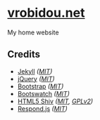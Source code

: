 # [vrobidou.net]

My home website

## Credits

* [Jekyll][jekyll] _([MIT][mit])_
* [jQuery][jquery] _([MIT][mit])_
* [Bootstrap][boostrap] _([MIT][mit])_
* [Bootswatch][bootswatch] _([MIT][mit])_
* [HTML5 Shiv][html5shiv] _([MIT][mit], [GPLv2][gplv20])_
* [Respond.js][respond] _([MIT][mit])_

[vrobidou.net]: https://www.vrobidou.net
[jekyll]: http://jekyllrb.com
[jquery]: http://jquery.com
[boostrap]: http://getbootstrap.com
[bootswatch]: https://bootswatch.com
[html5shiv]: https://github.com/aFarkas/html5shiv
[respond]: https://github.com/scottjehl/Respond
[mit]: http://opensource.org/licenses/MIT
[gplv20]: http://www.gnu.org/licenses/gpl-2.0.html
